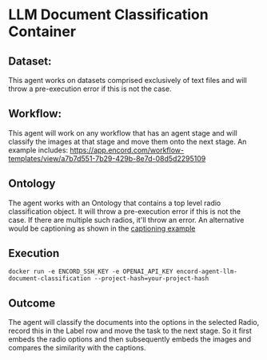 # LLM Document Classification Container

## Dataset:
This agent works on datasets comprised exclusively of text files and will throw a pre-execution error if this is not the case.

## Workflow: 
This agent will work on any workflow that has an agent stage and will classify the images at that stage and move them onto the next stage.
An example includes: https://app.encord.com/workflow-templates/view/a7b7d551-7b29-429b-8e7d-08d5d2295109

## Ontology

The agent works with an Ontology that contains a top level radio classification object. It will throw a pre-execution error if this is not the case. If there are multiple such radios, it'll throw an error.
An alternative would be captioning as shown in the [captioning example](../llm-image-captioning/README.md)

## Execution

`docker run -e ENCORD_SSH_KEY -e OPENAI_API_KEY encord-agent-llm-document-classification --project-hash=your-project-hash`

## Outcome

The agent will classify the documents into the options in the selected Radio, record this in the Label row and move the task to the next stage. So it first embeds the radio options and then subsequently embeds the images and compares the similarity with the captions.
